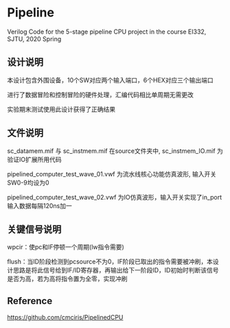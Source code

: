 # Pipeline
Verilog Code for the 5-stage pipeline CPU project in the course EI332, SJTU, 2020 Spring

## 设计说明
本设计包含外围设备，10个SW对应两个输入端口，6个HEX对应三个输出端口

进行了数据冒险和控制冒险的硬件处理，汇编代码相比单周期无需更改

实验期末测试使用此设计获得了正确结果

## 文件说明
sc_datamem.mif 与 sc_instmem.mif 在source文件夹中, sc_instmem_IO.mif 为验证IO扩展所用代码

pipelined_computer_test_wave_01.vwf 为流水线核心功能仿真波形, 输入开关SW0-9均设为0

pipelined_computer_test_wave_02.vwf 为IO仿真波形，输入开关实现了in_port输入数据每隔120ns加一


## 关键信号说明
wpcir：使pc和IF停顿一个周期(lw指令需要)

flush：当ID阶段检测到pcsource不为0，IF阶段已取出的指令需要被冲刷，本设计思路是将此信号给到IF/ID寄存器，再输出给下一阶段ID，ID初始时判断该信号是否为高，若为高将指令置为全零，实现冲刷


## Reference
https://github.com/cmciris/PipelinedCPU
